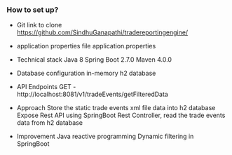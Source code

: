 ### How to set up? ###
* Git link to clone
	 https://github.com/SindhuGanapathi/tradereportingengine/


* application properties file
     application.properties


* Technical stack 
	 Java 8
	 Spring Boot 2.7.0
	 Maven 4.0.0


* Database configuration 
	in-memory h2 database


* API Endpoints 
	GET - http://localhost:8081/v1/tradeEvents/getFilteredData
	

* Approach
	Store the static trade events xml file data into h2 database 
	Expose Rest API using SpringBoot Rest Controller, read the trade events data from h2 database


* Improvement
    Java reactive programming
	Dynamic filtering in SpringBoot